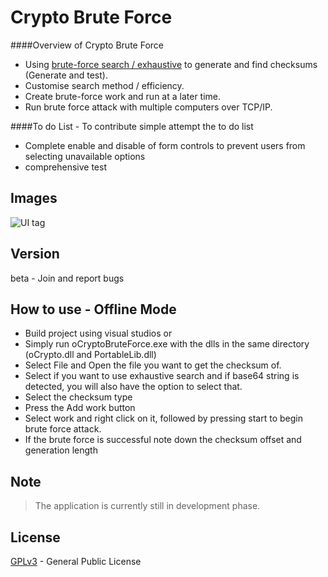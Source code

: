 Crypto Brute Force
=========
####Overview of Crypto Brute Force
- Using [brute-force search / exhaustive] to generate and find checksums (Generate and test).
- Customise search method / efficiency.
- Create brute-force work and run at a later time.
- Run brute force attack with multiple computers over TCP/IP.
 
####To do List - To contribute simple attempt the to do list
- Complete enable and disable of form controls to prevent users from selecting unavailable options
- comprehensive test
 
Images
----
![UI tag](https://lh5.googleusercontent.com/-GMg4EtvaBQA/VAxlX_WVdgI/AAAAAAAAAII/Rb1V_gTzjvg/s400/databruteforce.png)

Version
----
beta - Join and report bugs

How to use - Offline Mode
--------------
- Build project using visual studios or
- Simply run oCryptoBruteForce.exe with the dlls in the same directory (oCrypto.dll and PortableLib.dll)
- Select File and Open the file you want to get the checksum of.
- Select if you want to use exhaustive search and if base64 string is detected, you will also have the option to select that.
- Select the checksum type
- Press the Add work button
- Select work and right click on it, followed by pressing start to begin brute force attack.
- If the brute force is successful note down the checksum offset and generation length

Note
--------------
> The application is currently still in development phase.

License
----
[GPLv3] - General Public License

[GPLv3]:http://www.gnu.org/licenses/gpl-3.0-standalone.html
[brute-force search / exhaustive]:http://en.wikipedia.org/wiki/Brute-force_search